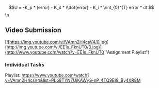 $$U = -K_p * (error) - K_d * \\dot{error} - K_i * \\int_{0}^{T} error * dt $$\n

## Video Submission 
[![https://img.youtube.com/vi/VAmn2H4csV4/0.jpg](http://img.youtube.com/vi/EE1s_FknUT0/0.jpg)](http://www.youtube.com/watch?v=EE1s_FknUT0 "Assignment Playlist")


### Individual Tasks
Playlist: https://www.youtube.com/watch?v=VAmn2H4csV4&list=PLo8TYN7UjKAWyS-nP_4TQ9BI8_By4XR8M
